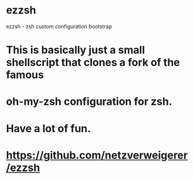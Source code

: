 # ezzsh
ezzsh - zsh custom configuration bootstrap

# This is basically just a small shellscript that clones a fork of the famous
# oh-my-zsh configuration for zsh.

# Have a lot of fun.

# https://github.com/netzverweigerer/ezzsh
